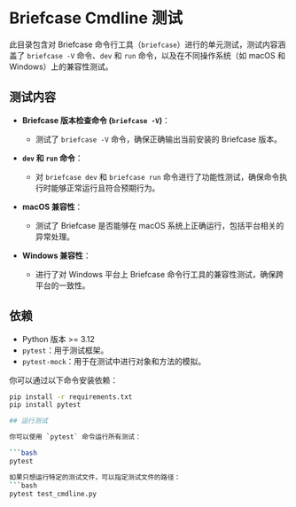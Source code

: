 # Briefcase Cmdline 测试

此目录包含对 Briefcase 命令行工具（`briefcase`）进行的单元测试，测试内容涵盖了 `briefcase -V` 命令、`dev` 和 `run` 命令，以及在不同操作系统（如 macOS 和 Windows）上的兼容性测试。

## 测试内容

- **Briefcase 版本检查命令 (`briefcase -V`)**：
  - 测试了 `briefcase -V` 命令，确保正确输出当前安装的 Briefcase 版本。
  
- **`dev` 和 `run` 命令**：
  - 对 `briefcase dev` 和 `briefcase run` 命令进行了功能性测试，确保命令执行时能够正常运行且符合预期行为。

- **macOS 兼容性**：
  - 测试了 Briefcase 是否能够在 macOS 系统上正确运行，包括平台相关的异常处理。
  
- **Windows 兼容性**：
  - 进行了对 Windows 平台上 Briefcase 命令行工具的兼容性测试，确保跨平台的一致性。


## 依赖

- Python 版本 >= 3.12
- `pytest`：用于测试框架。
- `pytest-mock`：用于在测试中进行对象和方法的模拟。

你可以通过以下命令安装依赖：

```bash
pip install -r requirements.txt
pip install pytest

## 运行测试

你可以使用 `pytest` 命令运行所有测试：

```bash
pytest

如果只想运行特定的测试文件，可以指定测试文件的路径：
```bash
pytest test_cmdline.py
